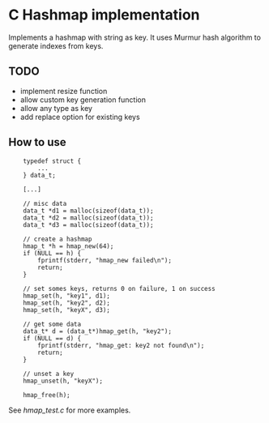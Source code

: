 # C Hashmap implementation

Implements a hashmap with string as key.
It uses Murmur hash algorithm to generate indexes from keys.

## TODO
* implement resize function
* allow custom key generation function
* allow any type as key
* add replace option for existing keys

## How to use

```
    typedef struct {
        ...
    } data_t;

    [...]

    // misc data
    data_t *d1 = malloc(sizeof(data_t));
    data_t *d2 = malloc(sizeof(data_t));
    data_t *d3 = malloc(sizeof(data_t));

    // create a hashmap
    hmap_t *h = hmap_new(64);
    if (NULL == h) {
        fprintf(stderr, "hmap_new failed\n");
        return;
    }

    // set somes keys, returns 0 on failure, 1 on success
    hmap_set(h, "key1", d1);
    hmap_set(h, "key2", d2);
    hmap_set(h, "keyX", d3);

    // get some data
    data_t* d = (data_t*)hmap_get(h, "key2");
    if (NULL == d) {
        fprintf(stderr, "hmap_get: key2 not found\n");
        return;
    }

    // unset a key
    hmap_unset(h, "keyX");

    hmap_free(h);
```

See *hmap_test.c* for more examples.
